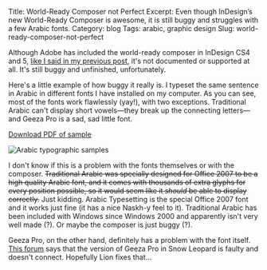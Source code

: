 Title: World-Ready Composer not Perfect
Excerpt: Even though InDesign&rsquo;s new World-Ready Composer is awesome, it is still buggy and struggles with a few Arabic fonts.
Category: blog
Tags: arabic, graphic design
Slug: world-ready-composer-not-perfect


Although Adobe has included the world-ready composer in InDesign CS4 and 5, [like I said in my previous post](http://www.andrewheiss.com/blog/2011/06/24/using-arabic-in-indesign-cs5-without-indesign-me/), it's not documented or supported at all. It's still buggy and unfinished, unfortunately.

Here's a little example of how buggy it really is. I typeset the same sentence in Arabic in different fonts I have installed on my computer. As you can see, most of the fonts work flawlessly (yay!), with two exceptions. Traditional Arabic can't display short vowels—they break up the connecting letters—and Geeza Pro is a sad, sad little font. 

[Download PDF of sample](/files/misc/Arabic%20Samples.pdf)

![Arabic typographic samples](/files/images/Arabic-Samples.png "Arabic typographic samples")

I don't know if this is a problem with the fonts themselves or with the composer. <del>Traditional Arabic was specially designed for Office 2007 to be a high quality Arabic font, and it comes with thousands of extra glyphs for every position possible, so it would seem like it *should* be able to display correctly.</del> Just kidding. Arabic Typesetting is the special Office 2007 font and it works just fine (it has a nice Naskh-y feel to it). Traditional Arabic has been included with Windows since Windows 2000 and apparently isn't very well made (?). Or maybe the composer is just buggy (?). 

Geeza Pro, on the other hand, definitely has a problem with the font itself. [This forum](http://forum.redlers.com/viewtopic.php?f=1&t=2180) says that the version of Geeza Pro in Snow Leopard is faulty and doesn't connect. Hopefully Lion fixes that…
